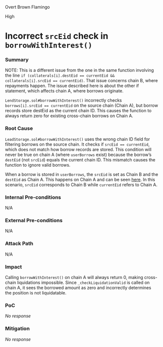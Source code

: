 Overt Brown Flamingo

High

# Incorrect `srcEid` check in `borrowWithInterest()`

### Summary

NOTE: This is a different issue from the one in the same function involving the line `if (collaterals[i].destEid == currentEid && collaterals[i].srcEid == currentEid)`. That issue concerns chain B, where repayments happen. The issue described here is about the other if statement, which affects chain A, where borrows originate.

`LendStorage.sol#borrowWithInterest()` incorrectly checks `borrows[i].srcEid == currentEid` on the source chain (Chain A), but borrow records store destEid as the current chain ID. This causes the function to always return zero for existing cross-chain borrows on Chain A.

### Root Cause

`LeadStorage.sol#borrowWithInterest()` uses the wrong chain ID field for filtering borrows on the source chain. It checks if `srcEid == currentEid`, which does not match how borrow records are stored. This condition will never be true on chain A (where `userBorrows` exist) because the borrow’s `destEid`  (not `srcEid`) equals the current chain ID. This mismatch causes the function to ignore valid borrows.

When a borrow is stored in `userBorrows`, the `srcEid` is set as Chain B and the `destEid` as Chain A. This happens on Chain A and can be seen [here](https://github.com/sherlock-audit/2025-05-lend-audit-contest/blob/main/Lend-V2/src/LayerZero/CrossChainRouter.sol#L722). In this scenario, `srcEid` corresponds to Chain B while `currentEid` refers to Chain A.

### Internal Pre-conditions

N/A

### External Pre-conditions

N/A

### Attack Path

N/A

### Impact

Calling `borrowWithInterest()` on chain A will always return 0, making cross-chain liquidations impossible. Since `_checkLiquidationValid` is called on chain A, it sees the borrowed amount as zero and incorrectly determines the position is not liquidatable.

### PoC

_No response_

### Mitigation

_No response_